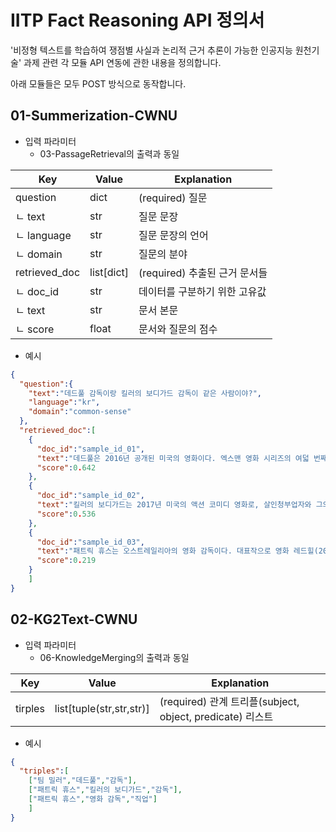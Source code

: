 # IITP Fact Reasoning API 정의서

'비정형 텍스트를 학습하여 쟁점별 사실과 논리적 근거 추론이 가능한 인공지능 원천기술' 과제 관련 각 모듈 API 연동에 관한 내용을 정의합니다.

아래 모듈들은 모두 POST 방식으로 동작합니다.

## 01-Summerization-CWNU

* 입력 파라미터
  * 03-PassageRetrieval의 출력과 동일

| Key           | Value      | Explanation                   |
| ------------- | ---------- | ----------------------------- |
| question      | dict       | (required) 질문               |
| ㄴ text       | str        | 질문 문장                     |
| ㄴ language   | str        | 질문 문장의 언어              |
| ㄴ domain     | str        | 질문의 분야                   |
| retrieved_doc | list[dict] | (required) 추출된 근거 문서들 |
| ㄴ doc_id     | str        | 데이터를 구분하기 위한 고유값 |
| ㄴ text       | str        | 문서 본문                     |
| ㄴ score      | float      | 문서와 질문의 점수            |

* 예시

```json
{
  "question":{
    "text":"데드풀 감독이랑 킬러의 보디가드 감독이 같은 사람이야?",
    "language":"kr",
    "domain":"common-sense"
  },
  "retrieved_doc":[
    {
      "doc_id":"sample_id_01",
      "text":"데드풀은 2016년 공개된 미국의 영화이다. 엑스맨 영화 시리즈의 여덟 번째 영화이며, 데드풀을 주인공으로 한 작품이다. 시각효과와 애니메이션 연출자였던 팀 밀러가 감독을 맡았고 렛 리스와 폴 워닉이 각본을 썼다. 주인공 웨이드 윌슨 / 데드풀 역에는 전작 《엑스맨 탄생: 울버린》에서 데드풀 역이었던 라이언 레이놀즈가 그대로 역할을 이어가며, 이외에 모레나 바카링, 에드 스크라인, T. J. 밀러, 지나 카라노 등이 출연하였다. 북미에서 2016년 2월 12일 개봉했다.",
      "score":0.642
    },
    {
      "doc_id":"sample_id_02",
      "text":"킬러의 보디가드는 2017년 미국의 액션 코미디 영화로, 살인청부업자와 그의 보디가드 콤비의 이야기를 그린다. 패트릭 휴스 감독이 연출하고 라이언 레이놀즈, 새뮤얼 L. 잭슨, 게리 올드먼, 엘로디 융, 살마 아예크가 출연한다.",
      "score":0.536
    },
    {
      "doc_id":"sample_id_03",
      "text":"패트릭 휴스는 오스트레일리아의 영화 감독이다. 대표작으로 영화 레드힐(2010), 익스펜더블 3(2012), 킬러의 보디가드(2017)가 있다.",
      "score":0.219
    }
    ]
}
```

## 02-KG2Text-CWNU


* 입력 파라미터
  * 06-KnowledgeMerging의 출력과 동일

| Key     | Value                    | Explanation                                               |
| ------- | ------------------------ | --------------------------------------------------------- |
| tirples | list[tuple(str,str,str)] | (required) 관계 트리플(subject, object, predicate) 리스트 |

* 예시

```json
{
  "triples":[
    ["팀 밀러","데드풀","감독"],
    ["패트릭 휴스","킬러의 보디가드","감독"],
    ["패트릭 휴스","영화 감독","직업"]
    ]
}
```
